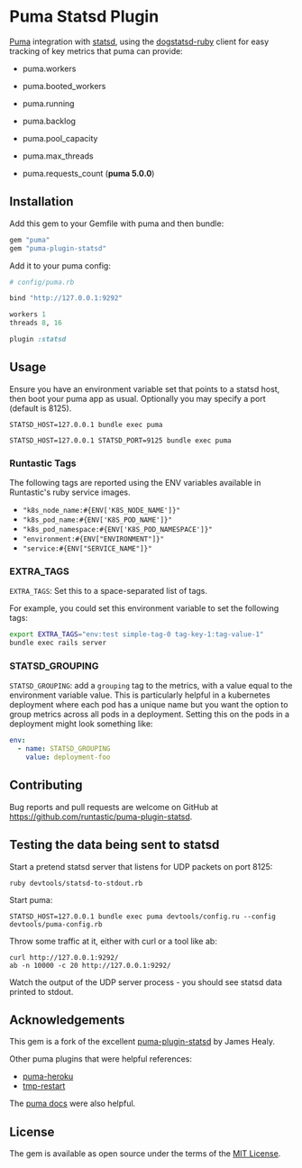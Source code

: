 # Puma Statsd Plugin

[Puma][puma] integration with [statsd](statsd), using the 
[dogstatsd-ruby](dogstatsd-ruby) client for easy tracking 
of key metrics that puma can provide:

* puma.workers
* puma.booted_workers
* puma.running
* puma.backlog
* puma.pool_capacity
* puma.max_threads
* puma.requests_count (**puma 5.0.0**)

  [puma]: https://github.com/puma/puma
  [statsd]: https://github.com/etsy/statsd
  [dogstatsd-ruby]: https://github.com/DataDog/dogstatsd-ruby

## Installation

Add this gem to your Gemfile with puma and then bundle:

```ruby
gem "puma"
gem "puma-plugin-statsd"
```

Add it to your puma config:

```ruby
# config/puma.rb

bind "http://127.0.0.1:9292"

workers 1
threads 8, 16

plugin :statsd
```

## Usage

Ensure you have an environment variable set that points to a statsd host, then boot your puma app as usual.  Optionally you may specify a port (default is 8125).

```
STATSD_HOST=127.0.0.1 bundle exec puma
```

```
STATSD_HOST=127.0.0.1 STATSD_PORT=9125 bundle exec puma
```

### Runtastic Tags

The following tags are reported using the ENV variables available in Runtastic's ruby service images.

* `"k8s_node_name:#{ENV['K8S_NODE_NAME']}"`
* `"k8s_pod_name:#{ENV['K8S_POD_NAME']}"`
* `"k8s_pod_namespace:#{ENV['K8S_POD_NAMESPACE']}"`
* `"environment:#{ENV["ENVIRONMENT"]}"`
* `"service:#{ENV["SERVICE_NAME"]}"`

### EXTRA_TAGS

`EXTRA_TAGS`: Set this to a space-separated list of tags.

For example, you could set this environment variable to set the following tags:

```bash
export EXTRA_TAGS="env:test simple-tag-0 tag-key-1:tag-value-1"
bundle exec rails server
```

### STATSD_GROUPING

`STATSD_GROUPING`: add a `grouping` tag to the metrics, with a value equal to
the environment variable value. This is particularly helpful in a kubernetes
deployment where each pod has a unique name but you want the option to group
metrics across all pods in a deployment. Setting this on the pods in a
deployment might look something like:

```yaml
env:
  - name: STATSD_GROUPING
    value: deployment-foo
```

## Contributing

Bug reports and pull requests are welcome on GitHub at
https://github.com/runtastic/puma-plugin-statsd.

## Testing the data being sent to statsd

Start a pretend statsd server that listens for UDP packets on port 8125:

    ruby devtools/statsd-to-stdout.rb

Start puma:

    STATSD_HOST=127.0.0.1 bundle exec puma devtools/config.ru --config devtools/puma-config.rb

Throw some traffic at it, either with curl or a tool like ab:

    curl http://127.0.0.1:9292/
    ab -n 10000 -c 20 http://127.0.0.1:9292/

Watch the output of the UDP server process - you should see statsd data printed to stdout.

## Acknowledgements

This gem is a fork of the excellent [puma-plugin-statsd][puma-plugin-statsd] by James Healy.

  [puma-plugin-statsd]: https://github.com/yob/puma-plugin-statsd

Other puma plugins that were helpful references:

* [puma-heroku](https://github.com/evanphx/puma-heroku)
* [tmp-restart](https://github.com/puma/puma/blob/master/lib/puma/plugin/tmp_restart.rb)

The [puma docs](https://github.com/puma/puma/blob/master/docs/plugins.md) were also helpful.

## License

The gem is available as open source under the terms of the [MIT License][license].

  [license]: http://opensource.org/licenses/MIT

